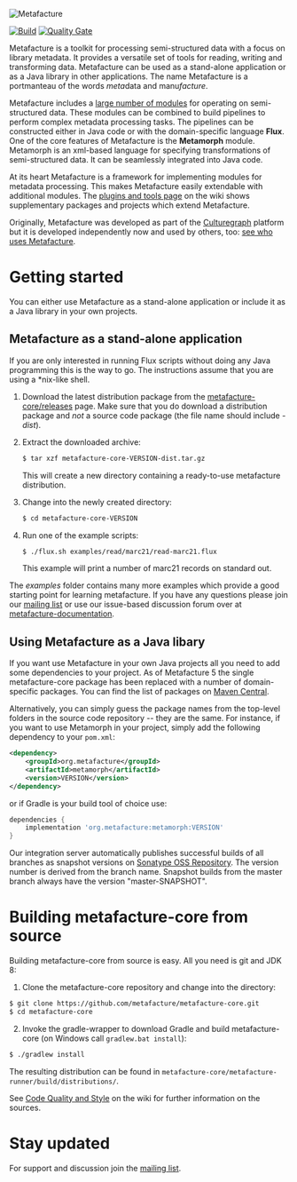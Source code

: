 ![Metafacture](https://raw.github.com/wiki/metafacture/metafacture-core/img/metafacture.png)

[![Build](https://github.com/metafacture/metafacture-core/workflows/Build/badge.svg?branch=master)](https://github.com/metafacture/metafacture-core/actions?query=workflow%3ABuild) [![Quality Gate](https://sonarcloud.io/api/project_badges/measure?project=org.metafacture:metafacture-core&metric=alert_status)](https://sonarcloud.io/dashboard/index/org.metafacture:metafacture-core)

Metafacture is a toolkit for processing semi-structured data with a focus on library metadata. It provides a versatile set of tools for reading, writing and transforming data. Metafacture can be used as a stand-alone application or as a Java library in other applications. The name Metafacture is a portmanteau of the words *meta*data and manu*facture*.

Metafacture includes a [large number of modules](https://github.com/metafacture/metafacture-documentation/blob/master/flux-commands.md) for operating on semi-structured data. These modules can be combined to build pipelines to perform complex metadata processing tasks. The pipelines can be constructed either in Java code or with the domain-specific language **Flux**. One of the core features of Metafacture is the **Metamorph** module. Metamorph is an xml-based language for specifying transformations of semi-structured data. It can be seamlessly integrated into Java code.

At its heart Metafacture is a framework for implementing modules for metadata processing. This makes Metafacture easily extendable with additional modules. The [plugins and tools page](https://github.com/metafacture/metafacture-core/wiki/Plugins-and-Tools) on the wiki shows supplementary packages and projects which extend Metafacture.

Originally, Metafacture was developed as part of the [Culturegraph](http://culturegraph.org) platform but it is developed independently now and used by others, too: [see who uses Metafacture](https://github.com/metafacture/metafacture-core/wiki/Who-uses-Metafacture).

# Getting started

You can either use Metafacture as a stand-alone application or include it as a Java library in your own projects.

## Metafacture as a stand-alone application

If you are only interested in running Flux scripts without doing any Java programming this is the way to go. The instructions assume that you are using a *nix-like shell.

1. Download the latest distribution package from the [metafacture-core/releases](https://github.com/metafacture/metafacture-core/releases) page. Make sure that you do download a distribution package and _not_ a source code package (the file name should include *-dist*).

2. Extract the downloaded archive:
   ```bash
   $ tar xzf metafacture-core-VERSION-dist.tar.gz
   ```
   This will create a new directory containing a ready-to-use metafacture distribution.
3. Change into the newly created directory:
   ```bash
   $ cd metafacture-core-VERSION
   ```
4. Run one of the example scripts:
   ```bash
   $ ./flux.sh examples/read/marc21/read-marc21.flux
   ```
   This example will print a number of marc21 records on standard out.

The _examples_ folder contains many more examples which provide a good starting point for learning metafacture. If you have any questions please join our [mailing list](http://lists.dnb.de/mailman/listinfo/metafacture) or use our issue-based discussion forum over at [metafacture-documentation](https://github.com/metafacture/metafacture-documentation).


## Using Metafacture as a Java libary

If you want use Metafacture in your own Java projects all you need to add some dependencies to your project. As of Metafacture 5 the single metafacture-core package has been replaced with a number of domain-specific packages. You can find the list of packages on [Maven Central](https://search.maven.org/#search%7Cga%7C1%7Cg%3A%22org.metafacture%22).

Alternatively, you can simply guess the package names from the top-level folders in the source code repository -- they are the same. For instance, if you want to use Metamorph in your project, simply add the following dependency to your `pom.xml`:

```xml
<dependency>
    <groupId>org.metafacture</groupId>
    <artifactId>metamorph</artifactId>
    <version>VERSION</version>
</dependency>
```

or if Gradle is your build tool of choice use:

```groovy
dependencies {
    implementation 'org.metafacture:metamorph:VERSION'
}
```

Our integration server automatically publishes successful builds of all branches as snapshot versions on [Sonatype OSS Repository](https://oss.sonatype.org/index.html#nexus-search;quick~metafacture). The version number is derived from the branch name. Snapshot builds from the master branch always have the version "master-SNAPSHOT".

<!--
TODO: Link to getting started tutorial
-->

# Building metafacture-core from source

Building metafacture-core from source is easy. All you need is git and JDK 8:

1. Clone the metafacture-core repository and change into the directory:

```bash
$ git clone https://github.com/metafacture/metafacture-core.git
$ cd metafacture-core
```

2. Invoke the gradle-wrapper to download Gradle and build metafacture-core (on Windows call `gradlew.bat install`):

```bash
$ ./gradlew install
```

The resulting distribution can be found in `metafacture-core/metafacture-runner/build/distributions/`.

See [Code Quality and Style](https://github.com/metafacture/metafacture-core/wiki/Code-Quality-and-Style) on the wiki for further information on the sources.

<!--
TODO: Include a link to a page which explains how to write plugins
-->

# Stay updated

For support and discussion join the [mailing list](http://lists.dnb.de/mailman/listinfo/metafacture).
